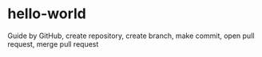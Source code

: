 # hello-world
Guide by GitHub, create repository, create branch, make commit, open pull request, merge pull request
